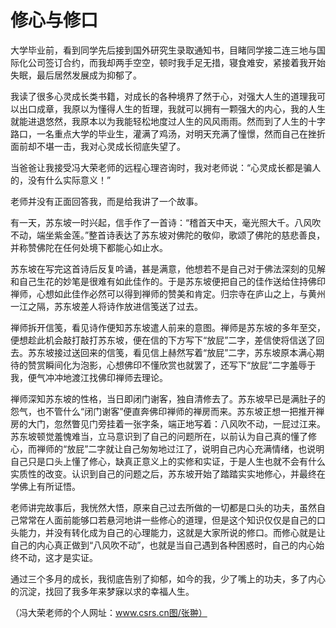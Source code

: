 # 修心与修口

大学毕业前，看到同学先后接到国外研究生录取通知书，目睹同学接二连三地与国际化公司签订合约，而我却两手空空，顿时我手足无措，寝食难安，紧接着我开始失眠，最后居然发展成为抑郁了。 

我读了很多心灵成长类书籍，对成长的各种境界了然于心，对强大人生的道理我可以出口成章，我原以为懂得人生的哲理，我就可以拥有一颗强大的内心，我的人生就能进退悠然，我原本以为我能轻松地度过人生的风风雨雨。然而到了人生的十字路口，一名重点大学的毕业生，灌满了鸡汤，对明天充满了憧憬，然而自己在挫折面前却不堪一击，我对心灵成长彻底失望了。 

当爸爸让我接受冯大荣老师的远程心理咨询时，我对老师说：“心灵成长都是骗人的，没有什么实际意义！” 

老师并没有正面回答我，而是给我讲了一个故事。 

有一天，苏东坡一时兴起，信手作了一首诗：“稽首天中天，毫光照大千。八风吹不动，端坐紫金莲。”整首诗表达了苏东坡对佛陀的敬仰，歌颂了佛陀的慈悲善良，并称赞佛陀在任何处境下都能心如止水。 

苏东坡在写完这首诗后反复吟诵，甚是满意，他想若不是自己对于佛法深刻的见解和自己生花的妙笔是很难有如此佳作的。于是苏东坡便把自己的佳作送给住持佛印禅师，心想如此佳作必然可以得到禅师的赞美和肯定。归宗寺在庐山之上，与黄州一江之隔，苏东坡差人将诗作放进信笺送了过去。 

禅师拆开信笺，看见诗作便知苏东坡遣人前来的意图。禅师是苏东坡的多年至交，便想趁此机会敲打敲打苏东坡，便在信的下方写下“放屁”二字，差信使将信送了回去。苏东坡接过送回来的信笺，看见信上赫然写着“放屁”二字，苏东坡原本满心期待的赞赏瞬间化为泡影，心想佛印不懂欣赏也就罢了，还写下“放屁”二字羞辱于我，便气冲冲地渡江找佛印禅师去理论。 

禅师深知苏东坡的性格，当日即闭门谢客，独自清修去了。苏东坡早已是满肚子的怨气，也不管什么“闭门谢客”便直奔佛印禅师的禅房而来。苏东坡正想一把推开禅房的大门，忽然瞥见门旁挂着一张字条，端正地写着：八风吹不动，一屁过江来。苏东坡顿觉羞愧难当，立马意识到了自己的问题所在，以前认为自己真的懂了修心，而禅师的“放屁”二字就让自己匆匆地过江了，说明自己内心充满情绪，也说明自己只是口头上懂了修心，缺真正意义上的实修和实证，于是人生也就不会有什么实质性的改变。认识到自己的问题之后，苏东坡开始了踏踏实实地修心，并最终在学佛上有所证悟。 

老师讲完故事后，我恍然大悟，原来自己过去所做的一切都是口头的功夫，虽然自己常常在人面前能够口若悬河地讲一些修心的道理，但是这个知识仅仅是自己的口头能力，并没有转化成为自己的心理能力，这就是大家所说的修口。而修心就是让自己的内心真正做到“八风吹不动”，也就是当自己遇到各种困惑时，自己的内心始终不动，这才是实证。 

通过三个多月的成长，我彻底告别了抑郁，如今的我，少了嘴上的功夫，多了内心的沉淀，找回了我多年来梦寐以求的幸福人生。 

（冯大荣老师的个人网址：www.csrs.cn图/张翀）